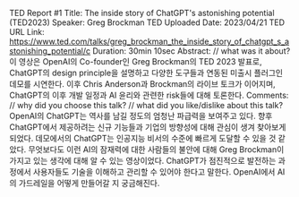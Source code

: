 TED Report #1
Title: The inside story of ChatGPT's astonishing potential (TED2023)
Speaker: Greg Brockman
TED Uploaded Date: 2023/04/21
TED URL Link: https://www.ted.com/talks/greg_brockman_the_inside_story_of_chatgpt_s_astonishing_potential/c
Duration: 30min 10sec
Abstract:
  // what was it about?
  이 영상은 OpenAI의 Co-founder인 Greg Brockman의 TED 2023 발표로, ChatGPT의 design principle을 설명하고 다양한 도구들과 연동된 미출시 플러그인 데모를 시연한다.
  이후 Chris Anderson과 Brockman의 라이브 토크가 이어지며, ChatGPT의 이후 개발 일정과 AI 윤리와 관련한 risk들에 대해 토론한다.
Comments:
  // why did you choose this talk?
  // what did you like/dislike about this talk?
  OpenAI의 ChatGPT는 역사를 남길 정도의 엄청난 파급력을 보여주고 있다. 향후 ChatGPT에서 제공하려는 신규 기능들과 기업의 방향성에 대해 관심이 생겨 찾아보게 되었다.
  데모에서의 ChatGPT는 인공지능 비서의 수준에 빠르게 도달할 수 있을 것 같았다. 무엇보다도 이런 AI의 잠재력에 대한 사람들의 불안에 대해 Greg Brockman이 가지고 있는 생각에 대해 알 수 있는 영상이었다. ChatGPT가 점진적으로 발전하는 과정에서 사용자들도 기술을 이해하고 관리할 수 있어야 한다고 말한다. OpenAI에서 AI의 가드레일을 어떻게 만들어갈 지 궁금해진다.
